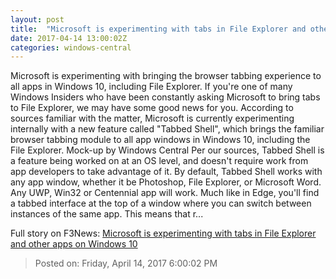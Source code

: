 ```yaml
---
layout: post
title:  "Microsoft is experimenting with tabs in File Explorer and other apps on Windows 10"
date: 2017-04-14 13:00:02Z
categories: windows-central
---
```


Microsoft is experimenting with bringing the browser tabbing experience to all apps in Windows 10, including File Explorer. If you're one of many Windows Insiders who have been constantly asking Microsoft to bring tabs to File Explorer, we may have some good news for you. According to sources familiar with the matter, Microsoft is currently experimenting internally with a new feature called "Tabbed Shell", which brings the familiar browser tabbing module to all app windows in Windows 10, including the File Explorer. Mock-up by Windows Central Per our sources, Tabbed Shell is a feature being worked on at an OS level, and doesn't require work from app developers to take advantage of it. By default, Tabbed Shell works with any app window, whether it be Photoshop, File Explorer, or Microsoft Word. Any UWP, Win32 or Centennial app will work. Much like in Edge, you'll find a tabbed interface at the top of a window where you can switch between instances of the same app. This means that r...


Full story on F3News: [Microsoft is experimenting with tabs in File Explorer and other apps on Windows 10](http://www.f3nws.com/n/SHrhHC)

> Posted on: Friday, April 14, 2017 6:00:02 PM
